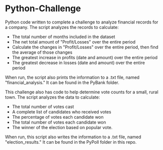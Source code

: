 # Python-Challenge
Python code written to complete a challenge to analyze financial records for a company. The script analyzes the records to calculate:
  * The total number of months included in the dataset
  * The net total amount of "Profit/Losses" over the entire period
  * Calculate the changes in "Profit/Losses" over the entire period, then find the average of those changes
  * The greatest increase in profits (date and amount) over the entire period
  * The greatest decrease in losses (date and amount) over the entire period

When run, the script also prints the information to a .txt file, named "financial_analysis." It can be found in the PyBank folder.

This challenge also has code to help determine vote counts for a small, rural town. The script analyzes the data to calculate:
  * The total number of votes cast
  * A complete list of candidates who received votes
  * The percentage of votes each candidate won
  * The total number of votes each candidate won
  * The winner of the election based on popular vote.

When run, this script also writes the information to a .txt file, named "election_results." It can be found in the PyPoll folder in this repo.

